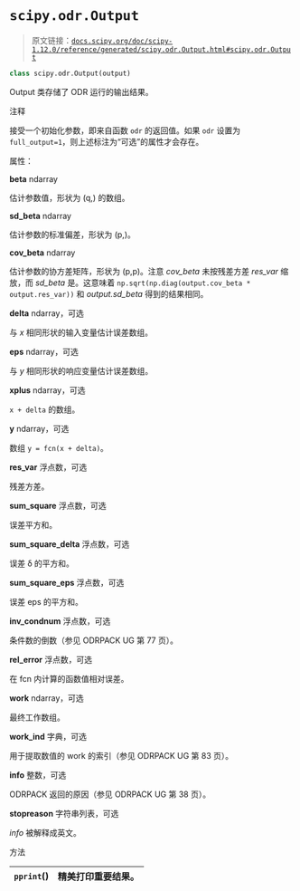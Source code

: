 # `scipy.odr.Output`

> 原文链接：[`docs.scipy.org/doc/scipy-1.12.0/reference/generated/scipy.odr.Output.html#scipy.odr.Output`](https://docs.scipy.org/doc/scipy-1.12.0/reference/generated/scipy.odr.Output.html#scipy.odr.Output)

```py
class scipy.odr.Output(output)
```

Output 类存储了 ODR 运行的输出结果。

注释

接受一个初始化参数，即来自函数 `odr` 的返回值。如果 `odr` 设置为 `full_output=1`，则上述标注为“可选”的属性才会存在。

属性：

**beta** ndarray

估计参数值，形状为 (q,) 的数组。

**sd_beta** ndarray

估计参数的标准偏差，形状为 (p,)。

**cov_beta** ndarray

估计参数的协方差矩阵，形状为 (p,p)。注意 *cov_beta* 未按残差方差 *res_var* 缩放，而 *sd_beta* 是。这意味着 `np.sqrt(np.diag(output.cov_beta * output.res_var))` 和 *output.sd_beta* 得到的结果相同。

**delta** ndarray，可选

与 *x* 相同形状的输入变量估计误差数组。

**eps** ndarray，可选

与 *y* 相同形状的响应变量估计误差数组。

**xplus** ndarray，可选

`x + delta` 的数组。

**y** ndarray，可选

数组 `y = fcn(x + delta)`。

**res_var** 浮点数，可选

残差方差。

**sum_square** 浮点数，可选

误差平方和。

**sum_square_delta** 浮点数，可选

误差 δ 的平方和。

**sum_square_eps** 浮点数，可选

误差 eps 的平方和。

**inv_condnum** 浮点数，可选

条件数的倒数（参见 ODRPACK UG 第 77 页）。

**rel_error** 浮点数，可选

在 fcn 内计算的函数值相对误差。

**work** ndarray，可选

最终工作数组。

**work_ind** 字典，可选

用于提取数值的 work 的索引（参见 ODRPACK UG 第 83 页）。

**info** 整数，可选

ODRPACK 返回的原因（参见 ODRPACK UG 第 38 页）。

**stopreason** 字符串列表，可选

*info* 被解释成英文。

方法

| `pprint`() | 精美打印重要结果。 |
| --- | --- |
